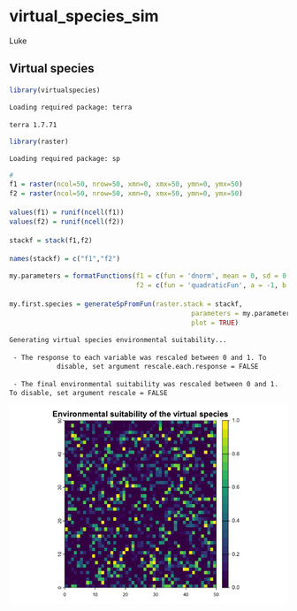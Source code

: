 # virtual_species_sim
Luke

## Virtual species

``` r
library(virtualspecies)
```

    Loading required package: terra

    terra 1.7.71

``` r
library(raster)
```

    Loading required package: sp

``` r
# 
f1 = raster(ncol=50, nrow=50, xmn=0, xmx=50, ymn=0, ymx=50)
f2 = raster(ncol=50, nrow=50, xmn=0, xmx=50, ymn=0, ymx=50)

values(f1) = runif(ncell(f1))
values(f2) = runif(ncell(f2))

stackf = stack(f1,f2)

names(stackf) = c("f1","f2")
```

``` r
my.parameters = formatFunctions(f1 = c(fun = 'dnorm', mean = 0, sd = 0.2),
                                f2 = c(fun = 'quadraticFun', a = -1, b = 2, c = 0))

my.first.species = generateSpFromFun(raster.stack = stackf,
                                              parameters = my.parameters,
                                              plot = TRUE)
```

    Generating virtual species environmental suitability...

     - The response to each variable was rescaled between 0 and 1. To
                disable, set argument rescale.each.response = FALSE

     - The final environmental suitability was rescaled between 0 and 1. To disable, set argument rescale = FALSE

![](figures/2023-10-25_virtual_species_sim/unnamed-chunk-2-1.png)
